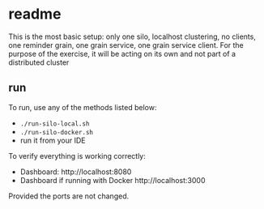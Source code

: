 # readme

This is the most basic setup: only one silo, localhost clustering, no clients, one reminder grain, one grain service, one grain service client. For the purpose of the exercise, it will be acting on its own and not part of a distributed cluster

## run

To run, use any of the methods listed below:

* `./run-silo-local.sh`
* `./run-silo-docker.sh`
* run it from your IDE

To verify everything is working correctly:

* Dashboard: http://localhost:8080
* Dashboard if running with Docker http://localhost:3000

Provided the ports are not changed.
